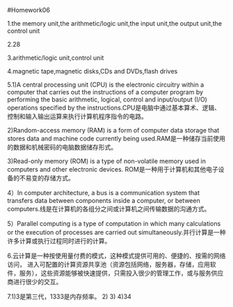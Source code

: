 #Homework06

1.the memory unit,the arithmetic/logic unit,the input unit,the output unit,the control unit

2.28

3.arithmetic/logic unit,control unit

4.magnetic tape,magnetic disks,CDs and DVDs,flash drives

5.1)A central processing unit (CPU) is the electronic circuitry within a computer that carries out the instructions of a computer program by performing the basic arithmetic, logical, control and input/output (I/O) operations specified by the instructions.CPU是电脑中通过基本算术、逻辑、控制和输入输出运算来执行计算机程序指令的电路。

2)Random-access memory (RAM) is a form of computer data storage that stores data and machine code currently being used.RAM是一种储存当前使用的数据和机械密码的电脑数据储存形式。

3)Read-only memory (ROM) is a type of non-volatile memory used in computers and other electronic devices. ROM是一种用于计算机和其他电子设备的不易变的存储方式。

4）In computer architecture, a bus is a communication system that transfers data between components inside a computer, or between computers.线是在计算机的各组分之间或计算机之间传输数据的沟通方式。

5）Parallel computing is a type of computation in which many calculations or the execution of processes are carried out simultaneously.并行计算是一种许多计算或执行过程同时进行的计算。

6.云计算是一种按使用量付费的模式，这种模式提供可用的、便捷的、按需的网络访问， 进入可配置的计算资源共享池（资源包括网络，服务器，存储，应用软件，服务），这些资源能够被快速提供，只需投入很少的管理工作，或与服务供应商进行很少的交互。

7.1)3是第三代，1333是内存频率。
  2)
  3)
  4)34